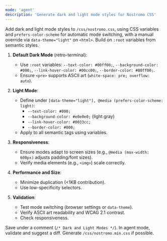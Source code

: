 ```yaml
---
mode: 'agent'
description: 'Generate dark and light mode styles for Nostromo CSS'
---
```

Add dark and light mode styles to `/css/nostromo.css`, using CSS variables and `prefers-color-scheme` for automatic mode switching, with a manual override via `data-theme="light"` on `<html>`. Build on `:root` variables from semantic styles.

1. **Default Dark Mode** (retro-terminal):
   - Use `:root` variables: `--text-color: #00ff00;`, `--background-color: #000;`, `--link-hover-color: #00cc00;`, `--border-color: #00ff00;`.
   - Ensure `<pre>` supports ASCII art (`white-space: pre; overflow: auto`).

2. **Light Mode**:
   - Define under `[data-theme="light"], @media (prefers-color-scheme: light)`:
     - `--text-color: #000;`
     - `--background-color: #e0e0e0;` (light gray)
     - `--link-hover-color: #0033cc;`
     - `--border-color: #000;`
   - Apply to all semantic tags using variables.

3. **Responsiveness**:
   - Ensure modes adapt to screen sizes (e.g., `@media (max-width: 600px)` adjusts padding/font sizes).
   - Verify media elements (e.g., `<img>`) scale correctly.

4. **Performance and Size**:
   - Minimize duplication (<1KB contribution).
   - Use low-specificity selectors.

5. **Validation**:
   - Test mode switching (browser settings or `data-theme`).
   - Verify ASCII art readability and WCAG 2.1 contrast.
   - Check responsiveness.

Save under a comment (`/* Dark and Light Modes */`). In agent mode, validate and suggest a diff. Generate `/css/nostromo.min.css` if possible.
